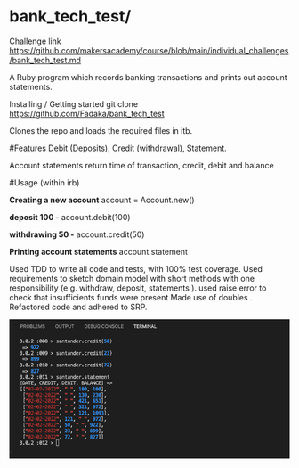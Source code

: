 # bank_tech_test/
Challenge link
https://github.com/makersacademy/course/blob/main/individual_challenges/bank_tech_test.md

A Ruby program which records banking transactions and prints out account statements.

Installing / Getting started
git clone https://github.com/Fadaka/bank_tech_test

Clones the repo and loads the required files in itb.

#Features
Debit (Deposits), Credit (withdrawal), Statement.

Account statements return time of transaction, credit, debit and balance

#Usage (within irb)

**Creating a new account**
account = Account.new()

**deposit 100 -**
account.debit(100)

**withdrawing 50 -**
account.credit(50)

**Printing account statements**
account.statement

Used TDD to write all code and tests,  with 100% test coverage.
Used requirements to sketch domain model with short methods with one responsibility (e.g. withdraw, deposit, statements ).
used raise error to check that insufficients funds were present
Made use of doubles .
Refactored code and adhered to SRP.

![alt text](https://github.com/Fadaka/bank_tech_test/blob/main/Screenshot%202022-02-02%20at%2007.57.05.png)


